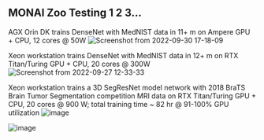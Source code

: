 ## MONAI Zoo Testing 1 2 3...  
AGX Orin DK trains DenseNet with MedNIST data in 11+ m on Ampere GPU + CPU, 12 cores @ 50W
![Screenshot from 2022-09-30 17-18-09](https://user-images.githubusercontent.com/71346897/193375578-34716c93-7bd8-4a4c-87c4-2976e406b65d.png)


Xeon workstation trains DenseNet with MedNIST data in 12+ m on RTX Titan/Turing GPU + CPU, 20 cores @ 300W
![Screenshot from 2022-09-27 12-33-33](https://user-images.githubusercontent.com/71346897/193376165-4a6616a2-89cb-46b2-bb8f-fcc8371e511e.png)

Xeon workstation trains a 3D SegResNet model network with 2018 BraTS Brain Tumor Segmentation competition MRI data on RTX Titan/Turing GPU + CPU, 20 cores @ 900 W; total training time ~ 82 hr @ 91-100% GPU utilization
![image](https://user-images.githubusercontent.com/71346897/193698288-293ea78d-d9c5-4537-89a9-3dbfc594d165.png)

![image](https://user-images.githubusercontent.com/71346897/194192615-dffba655-b05c-4a2f-97f6-3f5dd48530e5.png)

